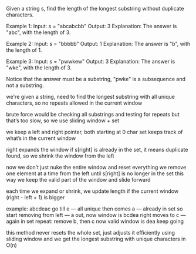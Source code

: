 Given a string s, find the length of the longest substring without duplicate characters.

Example 1:
Input: s = "abcabcbb"
Output: 3
Explanation: The answer is "abc", with the length of 3.

Example 2:
Input: s = "bbbbb"
Output: 1
Explanation: The answer is "b", with the length of 1.

Example 3:
Input: s = "pwwkew"
Output: 3
Explanation: The answer is "wke", with the length of 3.

Notice that the answer must be a substring, "pwke" is a subsequence and not a substring.

we're given a string, need to find the longest substring with all unique characters, so no repeats allowed in the current window

brute force would be checking all substrings and testing for repeats but that’s too slow, so we use sliding window + set

we keep a left and right pointer, both starting at 0
char set keeps track of what’s in the current window

right expands the window
if s[right] is already in the set, it means duplicate found, so we shrink the window from the left

now we don’t just nuke the entire window and reset everything
we remove one element at a time from the left until s[right] is no longer in the set
this way we keep the valid part of the window and slide forward

each time we expand or shrink, we update length if the current window (right - left + 1) is bigger

example:
abcdeac
go till e — all unique
then comes a — already in set
so start removing from left — a out, now window is bcdea
right moves to c — again in set
repeat: remove b, then c
now valid window is dea
keep going

this method never resets the whole set, just adjusts it efficiently using sliding window
and we get the longest substring with unique characters in O(n)

